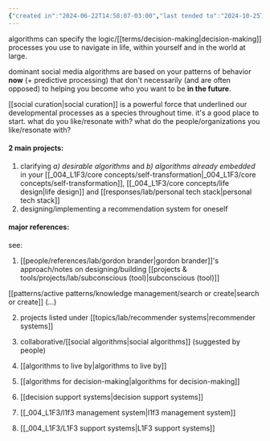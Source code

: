 ```yaml
---
{"created in":"2024-06-22T14:58:07-03:00","last tended to":"2024-10-25T12:53:03-03:00","tags":["design","lab","lifedesign","selfdesign","alchemy","art","🌱","response"],"dg-publish":true,"relevancescore":94,"notestage":["🌱"],"created":"2024-06-22T14:58:07.566-03:00","updated":"2025-01-22T16:26:00.481-03:00","permalink":"/responses/design/personal-algorithms-design/","dgPassFrontmatter":true}
---
```


algorithms can specify the logic/[[terms/decision-making\|decision-making]] processes you use to navigate in life, within yourself and in the world at large.

dominant social media algorithms are based on your patterns of behavior **now** (+ predictive processing) that don't necessarily (and are often opposed) to helping you become who you want to be **in the future**.

[[social curation\|social curation]] is a powerful force that underlined our developmental processes as a species throughout time. it's a good place to start. what do you like/resonate with? what do the people/organizations you like/resonate with?

#### 2 main projects:

1) clarifying *a) desirable algorithms* and *b) algorithms already embedded* in your [[_004_L1F3/core concepts/self-transformation\|_004_L1F3/core concepts/self-transformation]], [[_004_L1F3/core concepts/life design\|life design]] and [[responses/lab/personal tech stack\|personal tech stack]]
2) designing/implementing a recommendation system for oneself

#### major references:

see:

1) [[people/references/lab/gordon brander\|gordon brander]]'s approach/notes on designing/building [[projects & tools/projects/lab/subconscious (tool)\|subconscious (tool)]]

[[patterns/active patterns/knowledge management/search or create\|search or create]]
(...)

2) projects listed under [[topics/lab/recommender systems\|recommender systems]]

3) collaborative/[[social algorithms\|social algorithms]] (suggested by people)

4) [[algorithms to live by\|algorithms to live by]]

5) [[algorithms for decision-making\|algorithms for decision-making]]

6) [[decision support systems\|decision support systems]]

7) [[_004_L1F3/l1f3 management system\|l1f3 management system]]

8) [[_004_L1F3/L1F3 support systems\|L1F3 support systems]]